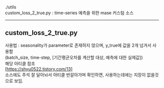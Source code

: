 ./utils <br />
custom_loss_2_true.py : time-series 예측을 위한 mase 커스텀 소스

***

## custom_loss_2_true.py

사용법 : seasonality가 parameter로 존재하지 않으며, y_true에 값을 2개 넘겨서 사용함 <br />
(batch_size, time-step, [기간평균오차를 계산할 대상, 예측에 대한 실제값]) <br />
해당 아티클 참조 <br />
[https://shyu0522.tistory.com/13] <br />
소스에도 주석 잘 달아놔서 아티클 번갈아가며 확인하면, 사용하는데에는 지장이 없을것으로 보임.
